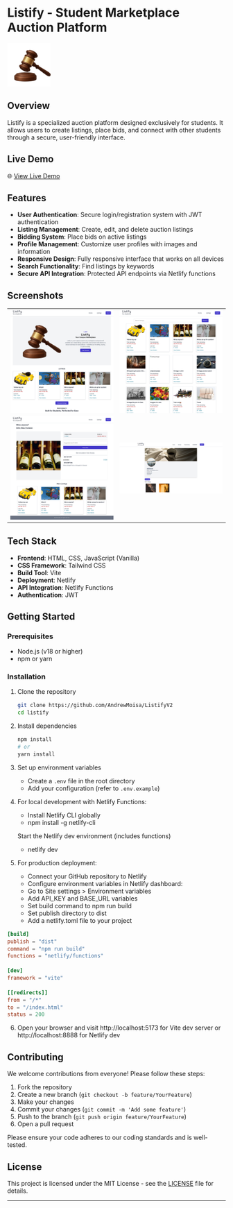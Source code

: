 # Listify - Student Marketplace Auction Platform

<img src="./assets/vector-hero.png" alt="Listify Logo" width="100" height="100">

## Overview

Listify is a specialized auction platform designed exclusively for students. It allows users to create listings, place bids, and connect with other students through a secure, user-friendly interface.

## Live Demo

🌐 [View Live Demo](https://listifyv3.netlify.app/)

## Features

- **User Authentication**: Secure login/registration system with JWT authentication
- **Listing Management**: Create, edit, and delete auction listings
- **Bidding System**: Place bids on active listings
- **Profile Management**: Customize user profiles with images and information
- **Responsive Design**: Fully responsive interface that works on all devices
- **Search Functionality**: Find listings by keywords
- **Secure API Integration**: Protected API endpoints via Netlify functions

## Screenshots

<table>
  <tr>
    <td><img src="./screenshots/home.png" alt="Home page" width="100%"></td>
    <td><img src="./screenshots/listings.png" alt="Listings page" width="100%"></td>
  </tr>
  <tr>
    <td><img src="./screenshots/viewlisting.png" alt="Product detail" width="100%"></td>
    <td><img src="./screenshots/profile.png" alt="Profile page" width="100%"></td>
  </tr>
</table>

## Tech Stack

- **Frontend**: HTML, CSS, JavaScript (Vanilla)
- **CSS Framework**: Tailwind CSS
- **Build Tool**: Vite
- **Deployment**: Netlify
- **API Integration**: Netlify Functions
- **Authentication**: JWT

## Getting Started

### Prerequisites

- Node.js (v18 or higher)
- npm or yarn

### Installation

1. Clone the repository
   ```bash
   git clone https://github.com/AndrewMoisa/ListifyV2
   cd listify
   ```
2. Install dependencies
   ```bash
   npm install
   # or
   yarn install
   ```
3. Set up environment variables
   - Create a `.env` file in the root directory
   - Add your configuration (refer to `.env.example`)
4. For local development with Netlify Functions:

   - Install Netlify CLI globally
   - npm install -g netlify-cli

   Start the Netlify dev environment (includes functions)

   - netlify dev

5. For production deployment:

   - Connect your GitHub repository to Netlify
   - Configure environment variables in Netlify dashboard:
   - Go to Site settings > Environment variables
   - Add API_KEY and BASE_URL variables
   - Set build command to npm run build
   - Set publish directory to dist
   - Add a netlify.toml file to your project

```toml
[build]
publish = "dist"
command = "npm run build"
functions = "netlify/functions"

[dev]
framework = "vite"

[[redirects]]
from = "/*"
to = "/index.html"
status = 200
```

6. Open your browser and visit http://localhost:5173 for Vite dev server or http://localhost:8888 for Netlify dev

## Contributing

We welcome contributions from everyone! Please follow these steps:

1. Fork the repository
2. Create a new branch (`git checkout -b feature/YourFeature`)
3. Make your changes
4. Commit your changes (`git commit -m 'Add some feature'`)
5. Push to the branch (`git push origin feature/YourFeature`)
6. Open a pull request

Please ensure your code adheres to our coding standards and is well-tested.

## License

This project is licensed under the MIT License - see the [LICENSE](LICENSE) file for details.

---
